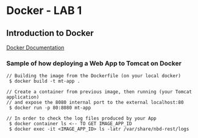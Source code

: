 # Docker - LAB 1
## Introduction to Docker
[Docker Documentation](https://docs.docker.com/)

### Sample of how deploying a Web App to Tomcat on Docker


```script
// Building the image from the Dockerfile (on your local docker)
 $ docker build -t mt-app .
 
// Create a container from previous image, then running (your Tomcat application) 
// and expose the 8080 internal port to the external localhost:80
 $ docker run -p 80:8080 mt-app

// In order to check the log files produced by your App
 $ docker container ls <-- TO GET IMAGE_APP_ID
 $ docker exec -it <IMAGE_APP_ID> ls -latr /var/share/nbd-rest/logs
 ```
